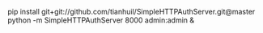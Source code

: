 pip install git+git://github.com/tianhuil/SimpleHTTPAuthServer.git@master
 python -m SimpleHTTPAuthServer 8000 admin:admin &
